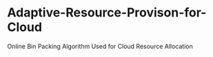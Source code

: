 # Adaptive-Resource-Provison-for-Cloud
Online Bin Packing Algorithm Used for Cloud Resource Allocation  
